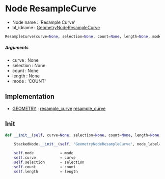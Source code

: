 # Node ResampleCurve

- Node name : 'Resample Curve'
- bl_idname : [GeometryNodeResampleCurve](https://docs.blender.org/api/current/bpy.types.GeometryNodeResampleCurve.html)


``` python
ResampleCurve(curve=None, selection=None, count=None, length=None, mode='COUNT', node_label=None, node_color=None)
```
##### Arguments

- curve : None
- selection : None
- count : None
- length : None
- mode : 'COUNT'

## Implementation

- [GEOMETRY](/docs/GeoNodes/GEOMETRY.md) : [resample_curve](/docs/GeoNodes/GEOMETRY.md#resample_curve) [resample_curve](/docs/GeoNodes/GEOMETRY.md#resample_curve)

## Init

``` python
def __init__(self, curve=None, selection=None, count=None, length=None, mode='COUNT', node_label=None, node_color=None):

    StackedNode.__init__(self, 'GeometryNodeResampleCurve', node_label=node_label, node_color=node_color)

    self.mode            = mode
    self.curve           = curve
    self.selection       = selection
    self.count           = count
    self.length          = length
```
